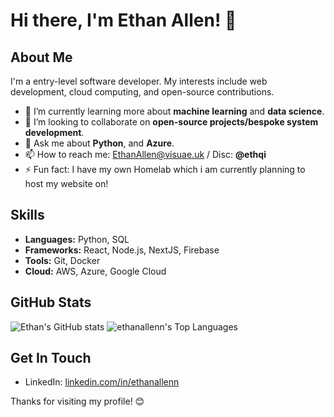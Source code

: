 # Hi there, I'm Ethan Allen! 👋

## About Me

I'm a entry-level software developer. My interests include web development, cloud computing, and open-source contributions.

- 🌱 I’m currently learning more about **machine learning** and **data science**.
- 👯 I’m looking to collaborate on **open-source projects/bespoke system development**.
- 💬 Ask me about **Python**, and **Azure**.
- 📫 How to reach me: [EthanAllen@visuae.uk](mailto:EthanAllen@visuae.uk) / Disc: **@ethqi**
- ⚡ Fun fact: I have my own Homelab which i am currently planning to host my website on!

## Skills

- **Languages:** Python, SQL
- **Frameworks:** React, Node.js, NextJS, Firebase
- **Tools:** Git, Docker
- **Cloud:** AWS, Azure, Google Cloud

## GitHub Stats

![Ethan's GitHub stats](https://github-readme-stats.vercel.app/api?username=ethanallenn&show_icons=true&theme=radical)
![ethanallenn's Top Languages](https://github-readme-stats.vercel.app/api/top-langs/?username=ethanallenn&theme=vue-dark&show_icons=true&hide_border=true&layout=compact)

## Get In Touch

- LinkedIn: [linkedin.com/in/ethanallenn](https://linkedin.com/in/ethanallenn)

Thanks for visiting my profile! 😊
